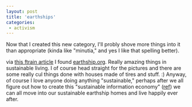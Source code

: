 ```yaml
---
layout: post
title: 'earthships'
categories:
 - activism
---
```


Now that I created this new category, I'll probly shove more things into it than appropriate (kinda like "minutia," and yes I like that spelling better).



via <a href="http://www.ftrain.com/santafe_earthship.html">this ftrain article</a> I found <a href="http://www.earthship.org/">earthship.org</a>. Really amazing things in sustainable living. I of course head straight for the pictures and there are some really cul things done with houses made of tires and stuff. :) Anyway, of course I love anyone doing anything "sustainable," perhaps after we all figure out how to create this "sustainable information economy" (<a href="http://integration.danielsjourney.com">ref</a>) we can all move into our sustainable earthship homes and live happily ever after.


